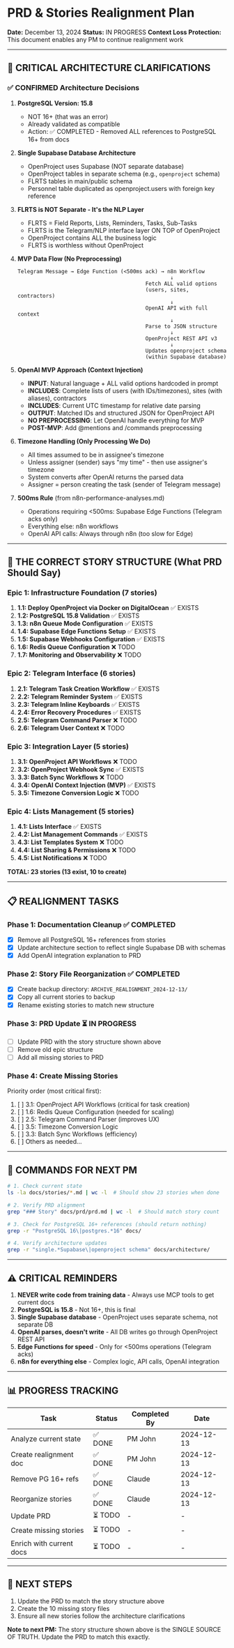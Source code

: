 # PRD & Stories Realignment Plan
**Date:** December 13, 2024
**Status:** IN PROGRESS
**Context Loss Protection:** This document enables any PM to continue realignment work

---

## 🚨 CRITICAL ARCHITECTURE CLARIFICATIONS

### ✅ CONFIRMED Architecture Decisions

1. **PostgreSQL Version: 15.8**
   - NOT 16+ (that was an error)
   - Already validated as compatible
   - Action: ✅ COMPLETED - Removed ALL references to PostgreSQL 16+ from docs

2. **Single Supabase Database Architecture**
   - OpenProject uses Supabase (NOT separate database)
   - OpenProject tables in separate schema (e.g., `openproject` schema)
   - FLRTS tables in main/public schema
   - Personnel table duplicated as openproject.users with foreign key reference

3. **FLRTS is NOT Separate - It's the NLP Layer**
   - FLRTS = Field Reports, Lists, Reminders, Tasks, Sub-Tasks
   - FLRTS is the Telegram/NLP interface layer ON TOP of OpenProject
   - OpenProject contains ALL the business logic
   - FLRTS is worthless without OpenProject

4. **MVP Data Flow (No Preprocessing)**
   ```
   Telegram Message → Edge Function (<500ms ack) → n8n Workflow
                                                    ↓
                                            Fetch ALL valid options
                                            (users, sites, contractors)
                                                    ↓
                                            OpenAI API with full context
                                                    ↓
                                            Parse to JSON structure
                                                    ↓
                                            OpenProject REST API v3
                                                    ↓
                                            Updates openproject schema
                                            (within Supabase database)
   ```

5. **OpenAI MVP Approach (Context Injection)**
   - **INPUT**: Natural language + ALL valid options hardcoded in prompt
   - **INCLUDES**: Complete lists of users (with IDs/timezones), sites (with aliases), contractors
   - **INCLUDES**: Current UTC timestamp for relative date parsing
   - **OUTPUT**: Matched IDs and structured JSON for OpenProject API
   - **NO PREPROCESSING**: Let OpenAI handle everything for MVP
   - **POST-MVP**: Add @mentions and /commands preprocessing

6. **Timezone Handling (Only Processing We Do)**
   - All times assumed to be in assignee's timezone
   - Unless assigner (sender) says "my time" - then use assigner's timezone
   - System converts after OpenAI returns the parsed data
   - Assigner = person creating the task (sender of Telegram message)

7. **500ms Rule** (from n8n-performance-analyses.md)
   - Operations requiring <500ms: Supabase Edge Functions (Telegram acks only)
   - Everything else: n8n workflows
   - OpenAI API calls: Always through n8n (too slow for Edge)

---

## 🎯 THE CORRECT STORY STRUCTURE (What PRD Should Say)

### Epic 1: Infrastructure Foundation (7 stories)
1. **1.1: Deploy OpenProject via Docker on DigitalOcean** ✅ EXISTS
2. **1.2: PostgreSQL 15.8 Validation** ✅ EXISTS
3. **1.3: n8n Queue Mode Configuration** ✅ EXISTS
4. **1.4: Supabase Edge Functions Setup** ✅ EXISTS
5. **1.5: Supabase Webhooks Configuration** ✅ EXISTS
6. **1.6: Redis Queue Configuration** ❌ TODO
7. **1.7: Monitoring and Observability** ❌ TODO

### Epic 2: Telegram Interface (6 stories)
1. **2.1: Telegram Task Creation Workflow** ✅ EXISTS
2. **2.2: Telegram Reminder System** ✅ EXISTS
3. **2.3: Telegram Inline Keyboards** ✅ EXISTS
4. **2.4: Error Recovery Procedures** ✅ EXISTS
5. **2.5: Telegram Command Parser** ❌ TODO
6. **2.6: Telegram User Context** ❌ TODO

### Epic 3: Integration Layer (5 stories)
1. **3.1: OpenProject API Workflows** ❌ TODO
2. **3.2: OpenProject Webhook Sync** ✅ EXISTS
3. **3.3: Batch Sync Workflows** ❌ TODO
4. **3.4: OpenAI Context Injection (MVP)** ✅ EXISTS
5. **3.5: Timezone Conversion Logic** ❌ TODO

### Epic 4: Lists Management (5 stories)
1. **4.1: Lists Interface** ✅ EXISTS
2. **4.2: List Management Commands** ✅ EXISTS
3. **4.3: List Templates System** ❌ TODO
4. **4.4: List Sharing & Permissions** ❌ TODO
5. **4.5: List Notifications** ❌ TODO

**TOTAL: 23 stories (13 exist, 10 to create)**

---

## 📋 REALIGNMENT TASKS

### Phase 1: Documentation Cleanup ✅ COMPLETED
- [x] Remove all PostgreSQL 16+ references from stories
- [x] Update architecture section to reflect single Supabase DB with schemas
- [x] Add OpenAI integration explanation to PRD

### Phase 2: Story File Reorganization ✅ COMPLETED
- [x] Create backup directory: `ARCHIVE_REALIGNMENT_2024-12-13/`
- [x] Copy all current stories to backup
- [x] Rename existing stories to match new structure

### Phase 3: PRD Update ⏳ IN PROGRESS
- [ ] Update PRD with the story structure shown above
- [ ] Remove old epic structure
- [ ] Add all missing stories to PRD

### Phase 4: Create Missing Stories
Priority order (most critical first):
1. [ ] 3.1: OpenProject API Workflows (critical for task creation)
2. [ ] 1.6: Redis Queue Configuration (needed for scaling)
3. [ ] 2.5: Telegram Command Parser (improves UX)
4. [ ] 3.5: Timezone Conversion Logic
5. [ ] 3.3: Batch Sync Workflows (efficiency)
6. [ ] Others as needed...

---

## 🔧 COMMANDS FOR NEXT PM

```bash
# 1. Check current state
ls -la docs/stories/*.md | wc -l  # Should show 23 stories when done

# 2. Verify PRD alignment
grep "### Story" docs/prd/prd.md | wc -l  # Should match story count

# 3. Check for PostgreSQL 16+ references (should return nothing)
grep -r "PostgreSQL 16\|postgres.*16" docs/

# 4. Verify architecture updates
grep -r "single.*Supabase\|openproject schema" docs/architecture/
```

---

## ⚠️ CRITICAL REMINDERS

1. **NEVER write code from training data** - Always use MCP tools to get current docs
2. **PostgreSQL is 15.8** - Not 16+, this is final
3. **Single Supabase database** - OpenProject uses separate schema, not separate DB
4. **OpenAI parses, doesn't write** - All DB writes go through OpenProject REST API
5. **Edge Functions for speed** - Only for <500ms operations (Telegram acks)
6. **n8n for everything else** - Complex logic, API calls, OpenAI integration

---

## 📊 PROGRESS TRACKING

| Task | Status | Completed By | Date |
|------|--------|--------------|------|
| Analyze current state | ✅ DONE | PM John | 2024-12-13 |
| Create realignment doc | ✅ DONE | PM John | 2024-12-13 |
| Remove PG 16+ refs | ✅ DONE | Claude | 2024-12-13 |
| Reorganize stories | ✅ DONE | Claude | 2024-12-13 |
| Update PRD | ⏳ TODO | - | - |
| Create missing stories | ⏳ TODO | - | - |
| Enrich with current docs | ⏳ TODO | - | - |

---

## 🚀 NEXT STEPS

1. Update the PRD to match the story structure above
2. Create the 10 missing story files
3. Ensure all new stories follow the architecture clarifications

**Note to next PM:** The story structure shown above is the SINGLE SOURCE OF TRUTH. Update the PRD to match this exactly.